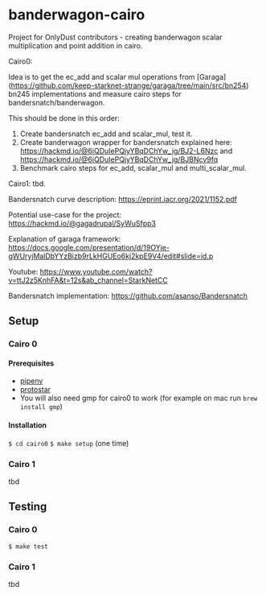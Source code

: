 # banderwagon-cairo
Project for OnlyDust contributors - creating banderwagon scalar multiplication and point addition in cairo.

Cairo0:

Idea is to get the ec_add and scalar mul operations from [Garaga] (https://github.com/keep-starknet-strange/garaga/tree/main/src/bn254) bn245 implementations and measure cairo steps for bandersnatch/banderwagon.

This should be done in this order:

1. Create bandersnatch ec_add and scalar_mul, test it.
2. Create banderwagon wrapper for bandersnatch explained here: https://hackmd.io/@6iQDuIePQjyYBqDChYw_jg/BJ2-L6Nzc and https://hackmd.io/@6iQDuIePQjyYBqDChYw_jg/BJBNcv9fq
3. Benchmark cairo steps for ec_add, scalar_mul and multi_scalar_mul.


Cairo1:
tbd.


Bandersnatch curve description: https://eprint.iacr.org/2021/1152.pdf

Potential use-case for the project: https://hackmd.io/@gagadrupal/SyWuSfpp3

Explanation of garaga framework: https://docs.google.com/presentation/d/19OYje-gWUryjMalDbYYzBizb9rLkHGUEo6kj2kpE9V4/edit#slide=id.p

Youtube: https://www.youtube.com/watch?v=ttJ2z5KnhFA&t=12s&ab_channel=StarkNetCC

Bandersnatch implementation: https://github.com/asanso/Bandersnatch

## Setup
### Cairo 0

#### Prerequisites
- [pipenv](https://pipenv.pypa.io/en/latest/)
- [protostar](https://docs.swmansion.com/protostar/docs/cairo-1/installation)
- You will also need gmp for cairo0 to work (for example on mac run `brew install gmp`)
#### Installation
`$ cd cairo0`
`$ make setup` (one time)

### Cairo 1
tbd

## Testing
### Cairo 0
`$ make test`
### Cairo 1
tbd
